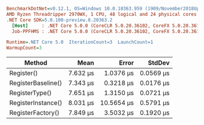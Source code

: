 ``` ini

BenchmarkDotNet=v0.12.1, OS=Windows 10.0.18363.959 (1909/November2018Update/19H2)
AMD Ryzen Threadripper 2970WX, 1 CPU, 48 logical and 24 physical cores
.NET Core SDK=5.0.100-preview.8.20363.2
  [Host]     : .NET Core 5.0.0 (CoreCLR 5.0.20.36102, CoreFX 5.0.20.36102), X64 RyuJIT
  Job-PPFHMS : .NET Core 5.0.0 (CoreCLR 5.0.20.36102, CoreFX 5.0.20.36102), X64 RyuJIT

Runtime=.NET Core 5.0  IterationCount=3  LaunchCount=1  
WarmupCount=3  

```
|             Method |     Mean |      Error |    StdDev |
|------------------- |---------:|-----------:|----------:|
|         Register() | 7.632 μs |  1.0376 μs | 0.0569 μs |
| RegisterBaseline() | 7.343 μs |  0.3218 μs | 0.0176 μs |
|     RegisterType() | 7.651 μs |  1.3150 μs | 0.0721 μs |
| RegisterInstance() | 8.031 μs | 10.5654 μs | 0.5791 μs |
|  RegisterFactory() | 7.849 μs |  3.5032 μs | 0.1920 μs |
